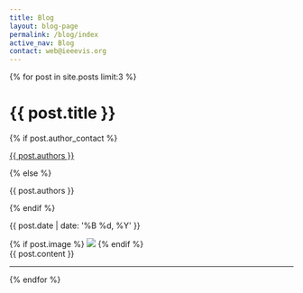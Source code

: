 ```yaml
---
title: Blog
layout: blog-page
permalink: /blog/index
active_nav: Blog
contact: web@ieeevis.org
---
```


{% for post in site.posts limit:3 %}
<h1>{{ post.title }}</h1>
<div class="byline-container">
    {% if post.author_contact %}
    <p class="byline"><a href="mailto:{{ post.author_contact }}">{{ post.authors }}</a></p>
    {% else %}
    <p class="byline">{{ post.authors }}</p>
    {% endif %}
    <p class="post-date">{{ post.date | date: '%B %d, %Y' }}</p>
</div>
{% if post.image %}
<img src="{{ post.image }}" />
{% endif %}
<div>{{ post.content }}</div>
<hr/>
{% endfor %}



